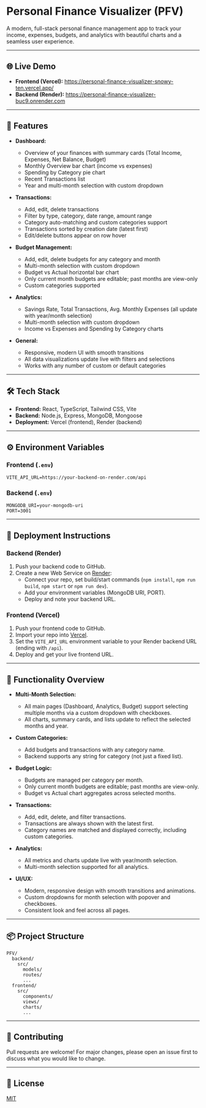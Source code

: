 # Personal Finance Visualizer (PFV)

A modern, full-stack personal finance management app to track your income, expenses, budgets, and analytics with beautiful charts and a seamless user experience.

---

## 🌐 Live Demo
- **Frontend (Vercel):** https://personal-finance-visualizer-snowy-ten.vercel.app/
- **Backend (Render):** https://personal-finance-visualizer-buc9.onrender.com

---

## 🚀 Features

- **Dashboard:**
  - Overview of your finances with summary cards (Total Income, Expenses, Net Balance, Budget)
  - Monthly Overview bar chart (income vs expenses)
  - Spending by Category pie chart
  - Recent Transactions list
  - Year and multi-month selection with custom dropdown

- **Transactions:**
  - Add, edit, delete transactions
  - Filter by type, category, date range, amount range
  - Category auto-matching and custom categories support
  - Transactions sorted by creation date (latest first)
  - Edit/delete buttons appear on row hover

- **Budget Management:**
  - Add, edit, delete budgets for any category and month
  - Multi-month selection with custom dropdown
  - Budget vs Actual horizontal bar chart
  - Only current month budgets are editable; past months are view-only
  - Custom categories supported

- **Analytics:**
  - Savings Rate, Total Transactions, Avg. Monthly Expenses (all update with year/month selection)
  - Multi-month selection with custom dropdown
  - Income vs Expenses and Spending by Category charts

- **General:**
  - Responsive, modern UI with smooth transitions
  - All data visualizations update live with filters and selections
  - Works with any number of custom or default categories

---

## 🛠️ Tech Stack
- **Frontend:** React, TypeScript, Tailwind CSS, Vite
- **Backend:** Node.js, Express, MongoDB, Mongoose
- **Deployment:** Vercel (frontend), Render (backend)

---

## ⚙️ Environment Variables

### Frontend (`.env`)
```
VITE_API_URL=https://your-backend-on-render.com/api
```

### Backend (`.env`)
```
MONGODB_URI=your-mongodb-uri
PORT=3001
```

---

## 🚦 Deployment Instructions

### Backend (Render)
1. Push your backend code to GitHub.
2. Create a new Web Service on [Render](https://render.com/):
   - Connect your repo, set build/start commands (`npm install`, `npm run build`, `npm start` or `npm run dev`).
   - Add your environment variables (MongoDB URI, PORT).
   - Deploy and note your backend URL.

### Frontend (Vercel)
1. Push your frontend code to GitHub.
2. Import your repo into [Vercel](https://vercel.com/).
3. Set the `VITE_API_URL` environment variable to your Render backend URL (ending with `/api`).
4. Deploy and get your live frontend URL.

---

## 📝 Functionality Overview

- **Multi-Month Selection:**
  - All main pages (Dashboard, Analytics, Budget) support selecting multiple months via a custom dropdown with checkboxes.
  - All charts, summary cards, and lists update to reflect the selected months and year.

- **Custom Categories:**
  - Add budgets and transactions with any category name.
  - Backend supports any string for category (not just a fixed list).

- **Budget Logic:**
  - Budgets are managed per category per month.
  - Only current month budgets are editable; past months are view-only.
  - Budget vs Actual chart aggregates across selected months.

- **Transactions:**
  - Add, edit, delete, and filter transactions.
  - Transactions are always shown with the latest first.
  - Category names are matched and displayed correctly, including custom categories.

- **Analytics:**
  - All metrics and charts update live with year/month selection.
  - Multi-month selection supported for all analytics.

- **UI/UX:**
  - Modern, responsive design with smooth transitions and animations.
  - Custom dropdowns for month selection with popover and checkboxes.
  - Consistent look and feel across all pages.

---

## 📦 Project Structure

```
PFV/
  backend/
    src/
      models/
      routes/
      ...
  frontend/
    src/
      components/
      views/
      charts/
      ...
```

---

## 🤝 Contributing
Pull requests are welcome! For major changes, please open an issue first to discuss what you would like to change.

---

## 📄 License
[MIT](LICENSE) 
